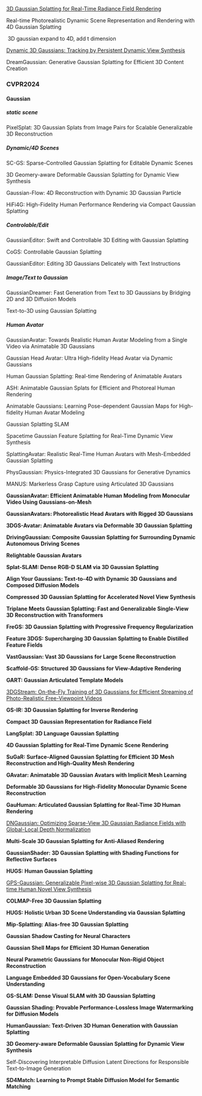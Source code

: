 [3D Gaussian Splatting for Real-Time Radiance Field Rendering](https://arxiv.org/abs/2308.04079)

Real-time Photorealistic Dynamic Scene Representation and Rendering with 4D Gaussian Splatting	

​	3D gaussian expand to 4D, add t dimension

[Dynamic 3D Gaussians: Tracking by Persistent Dynamic View Synthesis](https://arxiv.org/abs/2308.09713)



DreamGaussian: Generative Gaussian Splatting for Efficient 3D Content Creation



### CVPR2024



#### Gaussian

##### static scene 

PixelSplat: 3D Gaussian Splats from Image Pairs for Scalable Generalizable 3D Reconstruction

##### Dynamic/4D Scenes 

SC-GS: Sparse-Controlled Gaussian Splatting for Editable Dynamic Scenes

3D Geomery-aware Deformable Gaussian Splatting for Dynamic View Synthesis

Gaussian-Flow: 4D Reconstruction with Dynamic 3D Gaussian Particle

HiFi4G: High-Fidelity Human Performance Rendering via Compact Gaussian Splatting

##### Controlable/Edit

GaussianEditor: Swift and Controllable 3D Editing with Gaussian Splatting

CoGS: Controllable Gaussian Splatting

GaussianEditor: Editing 3D Gaussians Delicately with Text Instructions

##### Image/Text to Gaussian 

GaussianDreamer: Fast Generation from Text to 3D Gaussians by Bridging 2D and 3D Diffusion Models

Text-to-3D using Gaussian Splatting

##### Human Avatar

GaussianAvatar: Towards Realistic Human Avatar Modeling from a Single Video via Animatable 3D Gaussians

Gaussian Head Avatar: Ultra High-fidelity Head Avatar via Dynamic Gaussians

Human Gaussian Splatting: Real-time Rendering of Animatable Avatars

ASH: Animatable Gaussian Splats for Efficient and Photoreal Human Rendering

Animatable Gaussians: Learning Pose-dependent Gaussian Maps for High-fidelity Human Avatar Modeling



Gaussian Splatting SLAM



Spacetime Gaussian Feature Splatting for Real-Time Dynamic View Synthesis

SplattingAvatar: Realistic Real-Time Human Avatars with Mesh-Embedded Gaussian Splatting

PhysGaussian: Physics-Integrated 3D Gaussians for Generative Dynamics

MANUS: Markerless Grasp Capture using Articulated 3D Gaussians

**GaussianAvatar: Efficient Animatable Human Modeling from Monocular Video Using Gaussians-on-Mesh**

**GaussianAvatars: Photorealistic Head Avatars with Rigged 3D Gaussians**

**3DGS-Avatar: Animatable Avatars via Deformable 3D Gaussian Splatting**

**DrivingGaussian: Composite Gaussian Splatting for Surrounding Dynamic Autonomous Driving Scenes**

**Relightable Gaussian Avatars**

**Splat-SLAM: Dense RGB-D SLAM via 3D Gaussian Splatting**

**Align Your Gaussians: Text-to-4D with Dynamic 3D Gaussians and Composed Diffusion Models**

**Compressed 3D Gaussian Splatting for Accelerated Novel View Synthesis**

**Triplane Meets Gaussian Splatting: Fast and Generalizable Single-View 3D Reconstruction with Transformers**

**FreGS: 3D Gaussian Splatting with Progressive Frequency Regularization**

**Feature 3DGS: Supercharging 3D Gaussian Splatting to Enable Distilled Feature Fields**

**VastGaussian: Vast 3D Gaussians for Large Scene Reconstruction**

**Scaffold-GS: Structured 3D Gaussians for View-Adaptive Rendering**

**GART: Gaussian Articulated Template Models**

[3DGStream: On-the-Fly Training of 3D Gaussians for Efficient Streaming of Photo-Realistic Free-Viewpoint Videos](https://sjojok.github.io/3dgstream/)

**GS-IR: 3D Gaussian Splatting for Inverse Rendering**

**Compact 3D Gaussian Representation for Radiance Field**

**LangSplat: 3D Language Gaussian Splatting**

**4D Gaussian Splatting for Real-Time Dynamic Scene Rendering**

**SuGaR: Surface-Aligned Gaussian Splatting for Efficient 3D Mesh Reconstruction and High-Quality Mesh Rendering**

**GAvatar: Animatable 3D Gaussian Avatars with Implicit Mesh Learning**

**Deformable 3D Gaussians for High-Fidelity Monocular Dynamic Scene Reconstruction**

**GauHuman: Articulated Gaussian Splatting for Real-Time 3D Human Rendering**

[DNGaussian: Optimizing Sparse-View 3D Gaussian Radiance Fields with Global-Local Depth Normalization](https://fictionarry.github.io/DNGaussian/)

**Multi-Scale 3D Gaussian Splatting for Anti-Aliased Rendering**

**GaussianShader: 3D Gaussian Splatting with Shading Functions for Reflective Surfaces**

**HUGS: Human Gaussian Splatting**

[GPS-Gaussian: Generalizable Pixel-wise 3D Gaussian Splatting for Real-time Human Novel View Synthesis](https://shunyuanzheng.github.io/GPS-Gaussian)

**COLMAP-Free 3D Gaussian Splatting**

**HUGS: Holistic Urban 3D Scene Understanding via Gaussian Splatting**

**Mip-Splatting: Alias-free 3D Gaussian Splatting**

**Gaussian Shadow Casting for Neural Characters**

**Gaussian Shell Maps for Efficient 3D Human Generation**

**Neural Parametric Gaussians for Monocular Non-Rigid Object Reconstruction**

**Language Embedded 3D Gaussians for Open-Vocabulary Scene Understanding**

**GS-SLAM: Dense Visual SLAM with 3D Gaussian Splatting**

**Gaussian Shading: Provable Performance-Lossless Image Watermarking for Diffusion Models**

**HumanGaussian: Text-Driven 3D Human Generation with Gaussian Splatting**

**3D Geomery-aware Deformable Gaussian Splatting for Dynamic View Synthesis**





Self-Discovering Interpretable Diffusion Latent Directions for Responsible Text-to-Image Generation

**SD4Match: Learning to Prompt Stable Diffusion Model for Semantic Matching**

